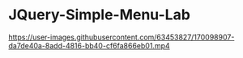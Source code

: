 # JQuery-Simple-Menu-Lab

https://user-images.githubusercontent.com/63453827/170098907-da7de40a-8add-4816-bb40-cf6fa866eb01.mp4


